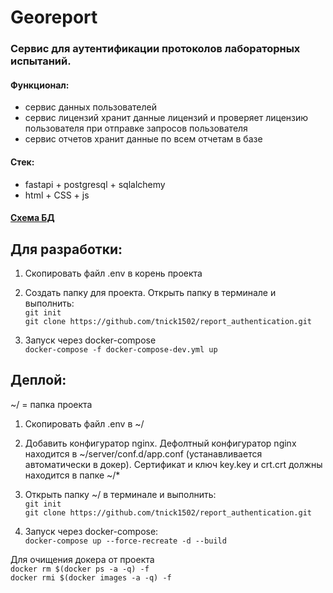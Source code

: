 # Georeport

### Сервис для аутентификации протоколов лабораторных испытаний. 

#### Функционал:
* сервис данных пользователей
* сервис лицензий хранит данные лицензий и проверяет лицензию пользователя при отправке запросов пользователя
* сервис отчетов хранит данные по всем отчетам в базе

#### Стек:
* fastapi + postgresql + sqlalchemy
* html + CSS + js

#### [Схема БД](https://dbdiagram.io/d/63088a2bf1a9b01b0feae726)

## Для разработки:
1. Скопировать файл .env в корень проекта
    
2. Создать папку для проекта. Открыть папку в терминале и выполнить:\
    `git init`\
    `git clone https://github.com/tnick1502/report_authentication.git`

3. Запуск через docker-compose\
    `docker-compose -f docker-compose-dev.yml up`

## Деплой:
~/ = папка проекта 

1. Скопировать файл .env в ~/

2. Добавить конфигуратор nginx. Дефолтный конфигуратор nginx находится в ~/server/conf.d/app.conf (устанавливается автоматически в докер). Сертификат и ключ key.key и crt.crt должны находится в папке ~/*
    
3. Открыть папку ~/ в терминале и выполнить:\
    `git init`\
    `git clone https://github.com/tnick1502/report_authentication.git`

4. Запуск через docker-compose:\
    `docker-compose up --force-recreate -d --build`


Для очищения докера от проекта\
    `docker rm $(docker ps -a -q) -f`\
    `docker rmi $(docker images -a -q) -f`

